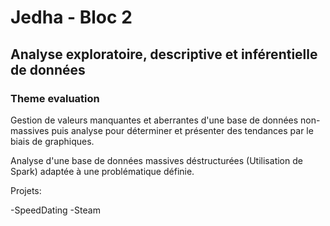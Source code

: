 # Jedha - Bloc 2
## Analyse exploratoire, descriptive et inférentielle de données
### Theme evaluation

Gestion de valeurs manquantes et aberrantes d'une base de données non-massives puis analyse pour déterminer et présenter des tendances par le biais de graphiques.

Analyse d'une base de données massives déstructurées (Utilisation de Spark) adaptée à une problématique définie.

Projets:

-SpeedDating
-Steam


